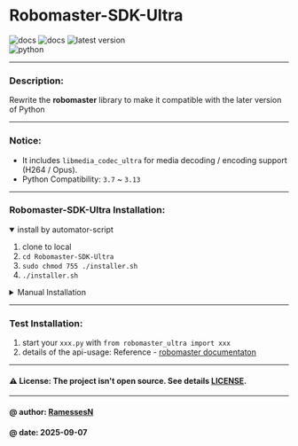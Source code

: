 # Robomaster-SDK-Ultra

![docs](https://img.shields.io/badge/docs-passing-brightgreen)
![docs](https://img.shields.io/badge/docs-stable-blue)
![latest version](https://img.shields.io/badge/latest%20version-v1.2.0-darkblue) \
![python](https://img.shields.io/badge/python-3.8%20|%203.9%20|%203.10%20|%203.11%20|%203.12%20|%203.13-blue)

---

### Description: 
Rewrite the **robomaster** library to make it compatible with the later version of Python

---

### Notice:
- It includes `libmedia_codec_ultra` for media decoding / encoding support (H264 / Opus).
- Python Compatibility: `3.7` ~ `3.13`

---

### Robomaster-SDK-Ultra Installation:

<details open>
<summary> install by automator-script </summary>

1. clone to local
2. `cd Robomaster-SDK-Ultra`
3. `sudo chmod 755 ./installer.sh`
4. `./installer.sh`

</details>

<details>
<summary> Manual Installation </summary>

1. clone to local
2. **robomaster-sdk-ultra** depends on `ffmpeg` and `opus` libraries. Install them via `homebrew` or system package manager
    - macOS (Apple Silicon / Intel): `brew install ffmpeg@4 opus`
    - Linux (Ubuntu / Debian): `sudo apt update; sudo apt install ffmpeg libopus-dev`
3. install **robomaster sdk ultra** library:
   - `cd Robomaster-SDK-Ultra`
   - `pip install -e .`
4. install **media decoder** dependency: 
   - `cd robomaster_lib/libmedia_codec_ultra`
   - `pip install -e .`
5. install **pybind11** dependency:
   - `cd pybind11`
   - `pip install -e .`

</details>

---

### Test Installation:

1. start your `xxx.py` with `from robomaster_ultra import xxx`
2. details of the api-usage: Reference - [robomaster documentaton](https://robomaster-dev.readthedocs.io/zh-cn/latest/index.html)

---

#### ⚠️ License: The project isn't open source. See details [LICENSE](./LICENSE).

---

#### @ author: [RamessesN](https://github.com/RamessesN)
#### @ date: 2025-09-07